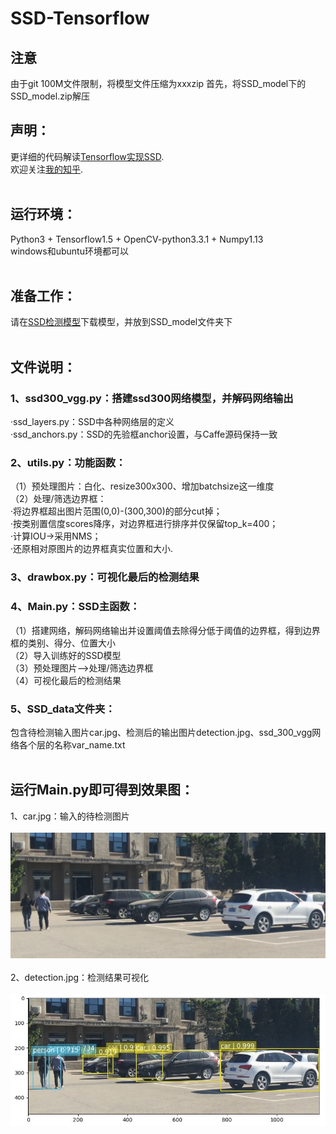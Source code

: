 # SSD-Tensorflow<br>

## 注意
由于git 100M文件限制，将模型文件压缩为xxxzip
首先，将SSD_model下的SSD_model.zip解压

## 声明：<br>
更详细的代码解读[Tensorflow实现SSD](https://zhuanlan.zhihu.com/p/37635878).<br>
欢迎关注[我的知乎](https://www.zhihu.com/people/chensicheng/posts).<br><br>

## 运行环境：<br>
Python3 + Tensorflow1.5 + OpenCV-python3.3.1 + Numpy1.13<br>
windows和ubuntu环境都可以<br><br>

## 准备工作：<br>
请在[SSD检测模型](https://pan.baidu.com/s/1snhuTsT)下载模型，并放到SSD_model文件夹下<br><br>

## 文件说明：<br>
### 1、ssd300_vgg.py：搭建ssd300网络模型，并解码网络输出<br>
·ssd_layers.py：SSD中各种网络层的定义<br>
·ssd_anchors.py：SSD的先验框anchor设置，与Caffe源码保持一致<br>
### 2、utils.py：功能函数：<br>
（1）预处理图片：白化、resize300x300、增加batchsize这一维度<br>
（2）处理/筛选边界框：<br>
    ·将边界框超出图片范围(0,0)-(300,300)的部分cut掉；<br>
    ·按类别置信度scores降序，对边界框进行排序并仅保留top_k=400；<br>
    ·计算IOU->采用NMS；<br>
    ·还原相对原图片的边界框真实位置和大小.<br>
### 3、drawbox.py：可视化最后的检测结果<br>
### 4、Main.py：SSD主函数：<br>
（1）搭建网络，解码网络输出并设置阈值去除得分低于阈值的边界框，得到边界框的类别、得分、位置大小<br>
（2）导入训练好的SSD模型<br>
（3）预处理图片-->处理/筛选边界框<br>
（4）可视化最后的检测结果<br>
### 5、SSD_data文件夹：<br>
包含待检测输入图片car.jpg、检测后的输出图片detection.jpg、ssd_300_vgg网络各个层的名称var_name.txt<br><br>

## 运行Main.py即可得到效果图：<br>
1、car.jpg：输入的待检测图片<br><br>
![image](https://github.com/KOD-Chen/SSD-Tensorflow/blob/master/SSD_data/car.jpg)<br><br>
2、detection.jpg：检测结果可视化<br><br>
![image](https://github.com/KOD-Chen/SSD-Tensorflow/blob/master/SSD_data/detection.jpg)<br>
